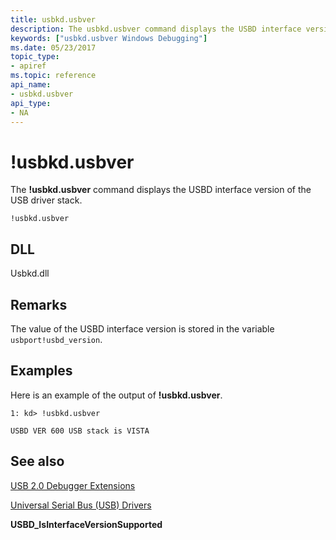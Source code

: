 ```yaml
---
title: usbkd.usbver
description: The usbkd.usbver command displays the USBD interface version of the USB driver stack.
keywords: ["usbkd.usbver Windows Debugging"]
ms.date: 05/23/2017
topic_type:
- apiref
ms.topic: reference
api_name:
- usbkd.usbver
api_type:
- NA
---
```


# !usbkd.usbver


The **!usbkd.usbver** command displays the USBD interface version of the USB driver stack.

```dbgcmd
!usbkd.usbver
```

## <span id="DLL"></span><span id="dll"></span>DLL


Usbkd.dll

## Remarks

The value of the USBD interface version is stored in the variable `usbport!usbd_version`.

## Examples

Here is an example of the output of **!usbkd.usbver**.

```dbgcmd
1: kd> !usbkd.usbver

USBD VER 600 USB stack is VISTA
```

## <span id="see_also"></span>See also


[USB 2.0 Debugger Extensions](usb-2-0-extensions.md)

[Universal Serial Bus (USB) Drivers](../usbcon/index.md)

**USBD\_IsInterfaceVersionSupported**
 

